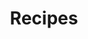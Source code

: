 ---
title: Recipes
layout: collection
permalink: /recipes/
collection: recipes
entries_layout: grid
---